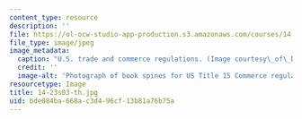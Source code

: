 ```yaml
---
content_type: resource
description: ''
file: https://ol-ocw-studio-app-production.s3.amazonaws.com/courses/14-23-government-regulation-of-industry-spring-2003/bde084ba668ac3d496cf13b81a76b75a_14-23s03-th.jpg
file_type: image/jpeg
image_metadata:
  caption: "U.S. trade and commerce regulations. (Image courtesy\_of\_Daniel Bersak.)"
  credit: ''
  image-alt: 'Photograph of book spines for US Title 15 Commerce regulations. '
resourcetype: Image
title: 14-23s03-th.jpg
uid: bde084ba-668a-c3d4-96cf-13b81a76b75a
---
```

